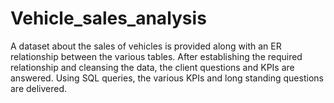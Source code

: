 # Vehicle_sales_analysis

A dataset about the sales of vehicles is provided along with an ER relationship between the various tables.
After establishing the required relationship and cleansing the data, the client questions and KPIs are answered.
Using SQL queries, the various KPIs and long standing questions are delivered.
